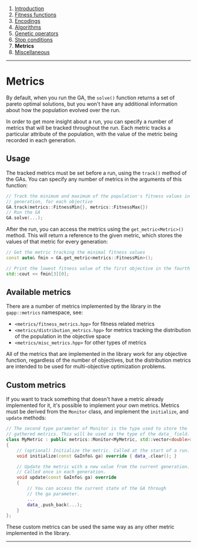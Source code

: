 ﻿
1. [Introduction](introduction.md)  
2. [Fitness functions](fitness-functions.md)  
3. [Encodings](encodings.md)  
4. [Algorithms](algorithms.md)  
5. [Genetic operators](genetic-operators.md)  
6. [Stop conditions](stop-conditions.md)  
7. **Metrics**  
8. [Miscellaneous](miscellaneous.md)

------------------------------------------------------------------------------------------------

# Metrics

By default, when you run the GA, the `solve()` function returns a set
of pareto optimal solutions, but you won't have any additional information
about how the population evolved over the run.

In order to get more insight about a run, you can specify a number of metrics
that will be tracked throughout the run. Each metric tracks a particular attribute
of the population, with the value of the metric being recorded in each generation.

## Usage

The tracked metrics must be set before a run, using the `track()`
method of the GAs. You can specify any number of metrics in the arguments
of this function:

```cpp
// Track the minimum and maximum of the population's fitness values in each
// generation, for each objective
GA.track(metrics::FitnessMin{}, metrics::FitnessMax{})
// Run the GA
GA.solve(...);
```

After the run, you can access the metrics using the `get_metric<Metric>()` method.
This will return a reference to the given metric, which stores the values of that
metric for every generation:

```cpp
// Get the metric tracking the minimal fitness values
const auto& fmin = GA.get_metric<metrics::FitnessMin>();

// Print the lowest fitness value of the first objective in the fourth generation
std::cout << fmin[3][0];
```

## Available metrics

There are a number of metrics implemented by the library in the
`gapp::metrics` namespace, see:

  - `<metrics/fitness_metrics.hpp>` for fitness related metrics
  - `<metrics/distribution_metrics.hpp>` for metrics tracking
    the distribution of the population in the objective space
  - `<metrics/misc_metrics.hpp>` for other types of metrics

All of the metrics that are implemented in the library work for any objective
function, regardless of the number of objectives, but the distribution metrics
are intended to be used for multi-objective optimization problems.

## Custom metrics

If you want to track something that doesn't have a metric already implemented 
for it, it's possible to implement your own metrics. Metrics must be derived
from the `Monitor` class, and implement the `initialize`, and `update` methods:

```cpp
// The second type parameter of Monitor is the type used to store the
// gathered metrics. This will be used as the type of the data_ field.
class MyMetric : public metrics::Monitor<MyMetric, std::vector<double>>
{
    // (optional) Initialize the metric. Called at the start of a run.
    void initialize(const GaInfo& ga) override { data_.clear(); }

    // Update the metric with a new value from the current generation.
    // Called once in each generation.
    void update(const GaInfo& ga) override
    {
        // You can access the current state of the GA through
        // the ga parameter.
        ...
        data_.push_back(...);
    }
};
```

These custom metrics can be used the same way as any other metric implemented
in the library.

------------------------------------------------------------------------------------------------
